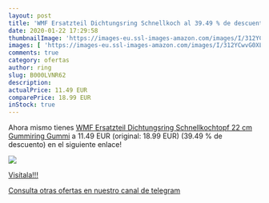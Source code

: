 ```yaml
---
layout: post
title: 'WMF Ersatzteil Dichtungsring Schnellkoch al 39.49 % de descuento'
date: 2020-01-22 17:29:58
thumbnailImage: 'https://images-eu.ssl-images-amazon.com/images/I/312YCwvG0XL._SL200_.jpg'
images: [ 'https://images-eu.ssl-images-amazon.com/images/I/312YCwvG0XL._SL200_.jpg' ]
comments: true
category: ofertas
author: ring
slug: B000LVNR62
description:
actualPrice: 11.49 EUR
comparePrice: 18.99 EUR
inStock: true
---
```


Ahora mismo tienes [WMF Ersatzteil Dichtungsring Schnellkochtopf  22 cm  Gummiring  Gummi](https://www.amazon.com/dp/B000LVNR62/?tag=redken08-20) a 11.49 EUR (original: 18.99 EUR) (39.49 %  de descuento) en el siguiente enlace!

[![](https://images-eu.ssl-images-amazon.com/images/I/312YCwvG0XL._SL200_.jpg)](https://www.amazon.com/dp/B000LVNR62/?tag=redken08-20)

[Visítala!!!](https://www.amazon.com/dp/B000LVNR62/?tag=redken08-20)

[Consulta otras ofertas en nuestro canal de telegram](https://t.me/s/ofertas25)
